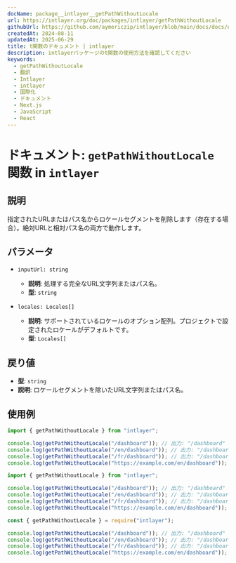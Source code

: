 ```yaml
---
docName: package__intlayer__getPathWithoutLocale
url: https://intlayer.org/doc/packages/intlayer/getPathWithoutLocale
githubUrl: https://github.com/aymericzip/intlayer/blob/main/docs/docs/en/packages/intlayer/getPathWithoutLocale.md
createdAt: 2024-08-11
updatedAt: 2025-06-29
title: t関数のドキュメント | intlayer
description: intlayerパッケージのt関数の使用方法を確認してください
keywords:
  - getPathWithoutLocale
  - 翻訳
  - Intlayer
  - intlayer
  - 国際化
  - ドキュメント
  - Next.js
  - JavaScript
  - React
---
```


# ドキュメント: `getPathWithoutLocale` 関数 in `intlayer`

## 説明

指定されたURLまたはパス名からロケールセグメントを削除します（存在する場合）。絶対URLと相対パス名の両方で動作します。

## パラメータ

- `inputUrl: string`

  - **説明**: 処理する完全なURL文字列またはパス名。
  - **型**: `string`

- `locales: Locales[]`
  - **説明**: サポートされているロケールのオプション配列。プロジェクトで設定されたロケールがデフォルトです。
  - **型**: `Locales[]`

## 戻り値

- **型**: `string`
- **説明**: ロケールセグメントを除いたURL文字列またはパス名。

## 使用例

```typescript codeFormat="typescript"
import { getPathWithoutLocale } from "intlayer";

console.log(getPathWithoutLocale("/dashboard")); // 出力: "/dashboard"
console.log(getPathWithoutLocale("/en/dashboard")); // 出力: "/dashboard"
console.log(getPathWithoutLocale("/fr/dashboard")); // 出力: "/dashboard"
console.log(getPathWithoutLocale("https://example.com/en/dashboard")); // 出力: "https://example.com/dashboard"
```

```javascript codeFormat="esm"
import { getPathWithoutLocale } from "intlayer";

console.log(getPathWithoutLocale("/dashboard")); // 出力: "/dashboard"
console.log(getPathWithoutLocale("/en/dashboard")); // 出力: "/dashboard"
console.log(getPathWithoutLocale("/fr/dashboard")); // 出力: "/dashboard"
console.log(getPathWithoutLocale("https://example.com/en/dashboard")); // 出力: "https://example.com/dashboard"
```

```javascript codeFormat="commonjs"
const { getPathWithoutLocale } = require("intlayer");

console.log(getPathWithoutLocale("/dashboard")); // 出力: "/dashboard"
console.log(getPathWithoutLocale("/en/dashboard")); // 出力: "/dashboard"
console.log(getPathWithoutLocale("/fr/dashboard")); // 出力: "/dashboard"
console.log(getPathWithoutLocale("https://example.com/en/dashboard")); // 出力: "https://example.com/dashboard"
```
